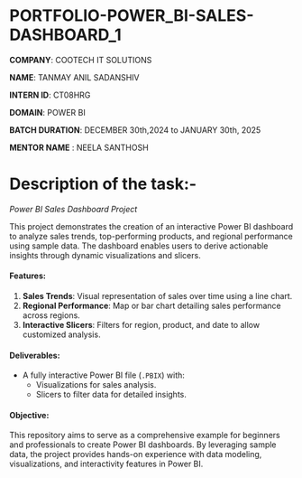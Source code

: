 # PORTFOLIO-POWER_BI-SALES-DASHBOARD_1


**COMPANY**: COOTECH IT SOLUTIONS


**NAME**: TANMAY ANIL SADANSHIV


**INTERN ID**: CT08HRG


**DOMAIN**: POWER BI


**BATCH DURATION**: DECEMBER 30th,2024 to JANUARY 30th, 2025


**MENTOR NAME** : NEELA SANTHOSH

# Description of the task:- 

*Power BI Sales Dashboard Project*

This project demonstrates the creation of an interactive Power BI dashboard to analyze sales trends, top-performing products, and regional performance using sample data. The dashboard enables users to derive actionable insights through dynamic visualizations and slicers.

#### Features:
1. **Sales Trends**: Visual representation of sales over time using a line chart.   
2. **Regional Performance**: Map or bar chart detailing sales performance across regions.  
3. **Interactive Slicers**: Filters for region, product, and date to allow customized analysis.

#### Deliverables:
- A fully interactive Power BI file (`.PBIX`) with:
  - Visualizations for sales analysis.
  - Slicers to filter data for detailed insights.

#### Objective:
This repository aims to serve as a comprehensive example for beginners and professionals to create Power BI dashboards. By leveraging sample data, the project provides hands-on experience with data modeling, visualizations, and interactivity features in Power BI.
